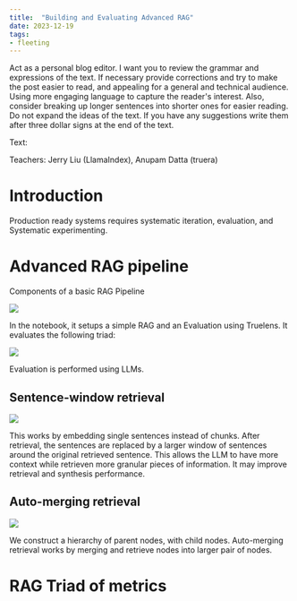 ```yaml
---
title:  "Building and Evaluating Advanced RAG"
date: 2023-12-19
tags: 
- fleeting 
---
```


Act as a personal blog editor. I want you to review the grammar and expressions of the text. If necessary provide corrections and try to make the post easier to read, and appealing for a general and technical audience. Using more engaging language to capture the reader's interest. Also, consider breaking up longer sentences into shorter ones for easier reading. Do not expand the ideas of the text. If you have any suggestions write them after three dollar signs at the end of the text.

Text:

Teachers: Jerry Liu (LlamaIndex), Anupam Datta (truera)

# Introduction

Production ready systems requires systematic iteration, evaluation, and Systematic experimenting.

# Advanced RAG pipeline

Components of a basic RAG Pipeline

![](literature-notes/Courses/attachments/Screenshot%202023-12-19%20at%2015.30.01.png)

In the notebook, it setups a simple RAG and an Evaluation using Truelens. It evaluates the following triad:

![](literature-notes/Courses/attachments/Pasted%20image%2020231219160216.png)

Evaluation is performed using LLMs. 

## Sentence-window retrieval

![](literature-notes/Courses/attachments/Screenshot%202023-12-19%20at%2016.07.33.png)

This works by embedding single sentences instead of chunks. After retrieval, the sentences are replaced by a larger window of sentences around the original retrieved sentence. This allows the LLM to have more context while retrieven more granular pieces of information. It may improve retrieval and synthesis performance. 

## Auto-merging retrieval

![](literature-notes/Courses/attachments/Screenshot%202023-12-20%20at%2009.43.11.png)

We construct a hierarchy of parent nodes, with child nodes. Auto-merging retrieval works by merging and retrieve nodes into larger pair of nodes.  

# RAG Triad of metrics